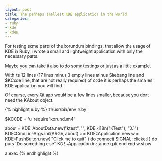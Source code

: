 ```yaml
---
layout: post
title: The perhaps smallest KDE application in the world
categories:
- ruby
- kde
- kdee
---
```


For testing some parts of the korundum bindings, that allow the usage of KDE in Ruby, i wrote a small and lightweight application with only the necessary parts.

Maybe you can take it also to do some testings or just as a little example.

With its 12 lines (17 lines minus 3 empty lines minus Shebang line and $KCode line, that are not really required) of code it is perhaps the smalles KDE application you will find.

Of course, every Qt app would be a few lines smaller, because you dont need the KAbout object.


<div class="clearfix"></div>
{% highlight ruby %}
#!/usr/bin/env ruby

$KCODE = 'u'
require 'korundum4'

about = KDE::AboutData.new("ktest", "",
    KDE.ki18n("KTest"), "0.1")
KDE::CmdLineArgs.init(ARGV, about)
a = KDE::Application.new
w = KDE::PushButton.new( "Click me to quit" ) do
  connect( SIGNAL :clicked ) do
    puts "Do something else"
    KDE::Application.instance.quit
  end
end
w.show

a.exec
{% endhighlight %}